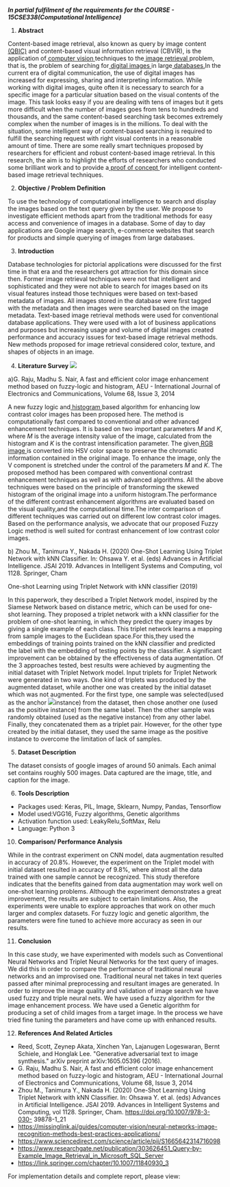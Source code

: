 
***In partial fulfilment of the requirements for the COURSE - 15CSE338(Computational Intelligence)***

1. **Abstract** 

Content-based image retrieval, also known as query by image content [(QBIC)](https://en.wikipedia.org/wiki/Content-based_image_retrieval#QBIC) and content-based visual information retrieval (CBVIR), is the application of[ computer vision ](https://en.wikipedia.org/wiki/Computer_vision)techniques to the[ image retrieval ](https://en.wikipedia.org/wiki/Image_retrieval)problem, that is, the problem of searching for[ digital images ](https://en.wikipedia.org/wiki/Digital_image)in large[ databases.](https://en.wikipedia.org/wiki/Database)In the current era of digital communication, the use of digital images has increased for expressing, sharing and interpreting information. While working with digital images, quite often it is necessary to search for a specific image for a particular situation based on the visual contents of the image. This task looks easy if you are dealing with tens of images but it gets more difficult when the number of images goes from tens to hundreds and thousands, and the same content-based searching task becomes extremely complex when the number of images is in the millions. To deal with the situation, some intelligent way of content-based searching is required to fulfill the searching request with right visual contents in a reasonable amount of time. There are some really smart techniques proposed by researchers for efficient and robust content-based image retrieval. In this research, the aim is to highlight the efforts of researchers who conducted some brilliant work and to provide a[ proof of concept ](https://www.sciencedirect.com/topics/engineering/proof-of-concept)for intelligent content-based image retrieval techniques.

2. **Objective / Problem Definition** 

To use the technology of computational intelligence to search and display the images based on the text query given by the user. We propose to investigate efficient methods apart from the traditional methods for easy access and convenience of images in a database. Some of day to day applications are Google image search, e-commerce websites that search for products and simple querying of images from large databases.

3. **Introduction** 

Database technologies for pictorial applications were discussed for the first time in that era and the researchers got attraction for this domain since then. Former image retrieval techniques were not that intelligent and sophisticated and they were not able to search for images based on its visual features instead those techniques were based on text-based metadata of images. All images stored in the database were first tagged with the metadata and then images were searched based on the image  metadata.  Text-based  image  retrieval  methods  were  used  for  conventional  database applications. They were used with a lot of business applications and purposes but increasing usage and volume of digital images created performance and accuracy issues for text-based image retrieval methods. New methods proposed for image retrieval considered color, texture, and shapes of objects in an image. 

4. **Literature Survey ![](Aspose.Words.327d7396-30f0-4434-8142-73c6787c2caa.002.png)**

a)G. Raju, Madhu S. Nair, 
A fast and efficient color image enhancement method based on fuzzy-logic and histogram, 
AEU - International Journal of Electronics and Communications, 
Volume 68, Issue 3, 
2014 

A new fuzzy logic and[ histogram ](https://www.sciencedirect.com/topics/mathematics/histograms)based algorithm for enhancing low contrast color images has been proposed here. The method is computationally fast compared to conventional and other advanced enhancement techniques. It is based on two important parameters *M* and *K*, where *M* is the average intensity value of the image, calculated from the histogram and *K* is the contrast intensification parameter. The given[ RGB image ](https://www.sciencedirect.com/topics/computer-science/rgb-image)is converted into HSV color space to preserve the chromatic information contained in the original image. To enhance the image, only the V component is stretched under the control of the parameters *M* and *K*. The proposed method has been compared with conventional contrast enhancement techniques as well as with advanced algorithms. All the above techniques were based on the principle of transforming the skewed histogram of the original image into a uniform histogram.The performance of the different contrast enhancement algorithms are evaluated based on the visual quality,and the computational time.The inter comparison of different techniques was carried out on different low contrast color images. Based on the performance analysis, we advocate that our proposed Fuzzy Logic method is well suited for contrast enhancement of low contrast color images. 

b) Zhou M., Tanimura Y., Nakada H. (2020) One-Shot Learning Using Triplet Network with kNN Classifier. In: Ohsawa Y. et al. (eds) Advances in Artificial Intelligence. JSAI 2019. Advances in Intelligent Systems and Computing, vol 1128. Springer, Cham 

One-shot Learning using Triplet Network with kNN classifier (2019) 

In this paperwork, they described  a Triplet Network model, inspired by the Siamese Network based on distance metric, which can be used for one-shot learning. They proposed a triplet network with a kNN classifier for the problem of one-shot learning, in which they predict the query images by giving a single example of each class. This triplet network learns a mapping from sample images to the Euclidean space.For this,they used the embeddings of training points trained on the kNN classifier and predicted the label with the embedding of testing points by the classifier. A significant improvement can be obtained by the effectiveness of data augmentation. Of the 3 approaches tested, best results were achieved by augmenting the initial dataset with Triplet Network model. Input triplets for Triplet Network were generated in two ways. One kind of triplets was produced by the augmented dataset, while another one was created by the initial dataset which was not augmented. For the first type,  one sample was selected(used as the anchor ![](Aspose.Words.327d7396-30f0-4434-8142-73c6787c2caa.003.png)instance) from the dataset, then chose another one (used as the positive instance) from the same label. Then the other sample was randomly obtained (used as the negative instance) from any other label. Finally, they concatenated them as a triplet pair. However, for the other type created by the initial dataset, they used the same image as the positive instance to overcome the limitation of lack of samples. 

5. **Dataset Description**

The dataset consists of google images of around 50 animals. Each animal set contains roughly 500 images. Data captured are the image, title, and caption for the image. 


6. **Tools Description**
- Packages used: Keras, PIL, Image, Sklearn, Numpy, Pandas, Tensorflow 
- Model used:VGG16, Fuzzy algorithms, Genetic algorithms 
- Activation function used: LeakyRelu,SoftMax, Relu 
- Language: Python 3 

10. **Comparison/ Performance Analysis** 

While in the contrast experiment on CNN model, data augmentation resulted in accuracy of 20.8%. However, the experiment on the Triplet model with initial dataset resulted in accuracy of 9.8%, where almost all the data trained with one sample cannot be recognized. This study therefore indicates that the benefits gained from data augmentation may work well on one-shot learning problems. Although the experiment demonstrates a great improvement, the results are subject to certain limitations. Also, the experiments were unable to explore approaches that work on other much larger and complex datasets. For fuzzy logic and genetic algorithm, the parameters were fine tuned to achieve more accuracy as seen in our results. 

11. **Conclusion** 

In this case study, we have experimented with models such as Conventional Neural Networks and Triplet Neural Networks for the text query of images. We did this in order to compare the performance of traditional neural networks and an improvised one. Traditional neural net takes in text queries passed after minimal preprocessing and resultant images are generated. In order to improve the image quality and validation of image search we have used fuzzy and triple neural nets. We have used a fuzzy algorithm for the image enhancement process. We have used a Genetic algorithm for producing a set of child images from a target image. In the process we have tried fine tuning the parameters and have come up with enhanced results. 

12. **References And Related Articles** 
- Reed, Scott, Zeynep  Akata, Xinchen Yan, Lajanugen  Logeswaran, Bernt Schiele, and Honglak Lee. "Generative adversarial text to image synthesis." arXiv preprint arXiv:1605.05396 (2016). 
- G. Raju, Madhu S. Nair, A fast and efficient color image enhancement method based  on  fuzzy-logic  and  histogram,  AEU  -  International  Journal  of Electronics and Communications, Volume 68, Issue 3, 2014 
- Zhou M., Tanimura Y., Nakada H. (2020) One-Shot Learning Using Triplet Network  with  kNN  Classifier.  In:  Ohsawa  Y.  et  al.  (eds)  Advances  in Artificial  Intelligence.  JSAI  2019.  Advances  in  Intelligent  Systems  and Computing, vol 1128. Springer, Cham. https://doi.org/10.1007/978-3-030- 39878-1\_21 
- [https://missinglink.ai/guides/computer-vision/neural-networks-image- recognition-methods-best-practices-applications/ ](https://missinglink.ai/guides/computer-vision/neural-networks-image-recognition-methods-best-practices-applications/)
- [https://www.sciencedirect.com/science/article/pii/S1665642314716098 ](https://www.sciencedirect.com/science/article/pii/S1665642314716098)
- [https://www.researchgate.net/publication/303626451_Query-by- Example_Image_Retrieval_in_Microsoft_SQL_Server ](https://www.researchgate.net/publication/303626451_Query-by-Example_Image_Retrieval_in_Microsoft_SQL_Server)
- [https://link.springer.com/chapter/10.1007/11840930_3 ](https://link.springer.com/chapter/10.1007/11840930_3)

For implementation details and complete report, please view: 

